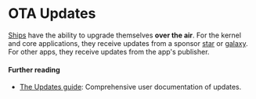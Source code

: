# OTA Updates

[Ships](ship) have the ability to upgrade themselves **over the air**. For the kernel and core applications, they receive updates from a sponsor [star](star) or [galaxy](galaxy). For other apps, they receive updates from the app's publisher.

#### Further reading

- [The Updates guide](../manual/os/updates): Comprehensive user documentation of updates.
